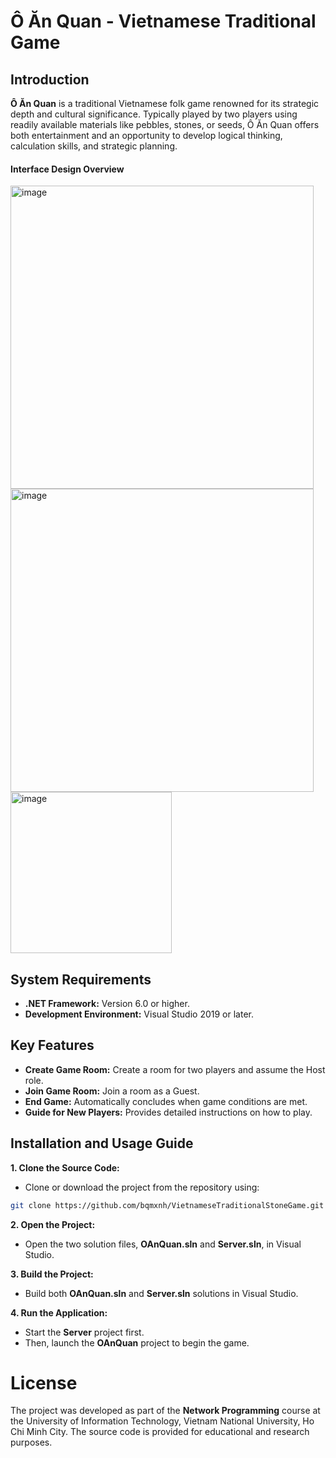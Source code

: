 # Ô Ăn Quan - Vietnamese Traditional Game
## Introduction
**Ô Ăn Quan** is a traditional Vietnamese folk game renowned for its strategic depth and cultural significance. Typically played by two players using readily available materials like pebbles, stones, or seeds, Ô Ăn Quan offers both entertainment and an opportunity to develop logical thinking, calculation skills, and strategic planning.
#### Interface Design Overview
<img width="485" alt="image" src="https://github.com/user-attachments/assets/c2e26cb7-5499-4d43-8863-28a6d0c4ecd9" /> 

<img width="485" alt="image" src="https://github.com/user-attachments/assets/a917158f-2764-4e88-9883-c85e250c8200" />

<img width="258" alt="image" src="https://github.com/user-attachments/assets/d8c514ce-5844-46bf-9235-058e2835a645" />

## System Requirements
- **.NET Framework:** Version 6.0 or higher.
- **Development Environment:** Visual Studio 2019 or later.
## Key Features
- **Create Game Room:** Create a room for two players and assume the Host role.
- **Join Game Room:** Join a room as a Guest.
- **End Game:** Automatically concludes when game conditions are met.
- **Guide for New Players:** Provides detailed instructions on how to play.
## Installation and Usage Guide
**1. Clone the Source Code:**
- Clone or download the project from the repository using:
``` bash
git clone https://github.com/bqmxnh/VietnameseTraditionalStoneGame.git
```
**2. Open the Project:**
- Open the two solution files, **OAnQuan.sln** and **Server.sln**, in Visual Studio.

**3. Build the Project:**
- Build both **OAnQuan.sln** and **Server.sln** solutions in Visual Studio.

**4. Run the Application:**
- Start the **Server** project first.
- Then, launch the **OAnQuan** project to begin the game.

# License
The project was developed as part of the **Network Programming** course at the University of Information Technology, Vietnam National University, Ho Chi Minh City. The source code is provided for educational and research purposes.
